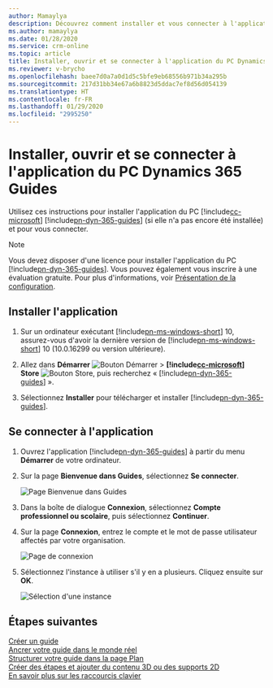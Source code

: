 ```yaml
---
author: Mamaylya
description: Découvrez comment installer et vous connecter à l'application du PC Microsoft Dynamics 365 Guides pour pouvoir commencer à créer un guide.
ms.author: mamaylya
ms.date: 01/28/2020
ms.service: crm-online
ms.topic: article
title: Installer, ouvrir et se connecter à l'application du PC Dynamics 365 Guides pour commencer à créer un guide
ms.reviewer: v-brycho
ms.openlocfilehash: baee7d0a7a0d1d5c5bfe9eb68556b971b34a295b
ms.sourcegitcommit: 217d31bb34e67a6b8823d5ddac7ef8d56d054139
ms.translationtype: HT
ms.contentlocale: fr-FR
ms.lasthandoff: 01/29/2020
ms.locfileid: "2995250"
---
```

# <a name="install-open-and-sign-in-to-the-dynamics-365-guides-pc-app"></a>Installer, ouvrir et se connecter à l'application du PC Dynamics 365 Guides

Utilisez ces instructions pour installer l'application du PC [!include[cc-microsoft](../includes/cc-microsoft.md)] [!include[pn-dyn-365-guides](../includes/pn-dyn-365-guides.md)] (si elle n'a pas encore été installée) et pour vous connecter.

> [!NOTE]
> Vous devez disposer d'une licence pour installer l'application du PC [!include[pn-dyn-365-guides](../includes/pn-dyn-365-guides.md)]. Vous pouvez également vous inscrire à une évaluation gratuite. Pour plus d'informations, voir [Présentation de la configuration](setup.md).

## <a name="install-the-app"></a>Installer l'application

1. Sur un ordinateur exécutant [!include[pn-ms-windows-short](../includes/pn-ms-windows-short.md)] 10, assurez-vous d'avoir la dernière version de [!include[pn-ms-windows-short](../includes/pn-ms-windows-short.md)] 10 (10.0.16299 ou version ultérieure).

2. Allez dans **Démarrer** ![Bouton Démarrer](media/windows-button.png "Bouton Démarrer") \> **[!include[cc-microsoft](../includes/cc-microsoft.md)] Store** ![Bouton Store](media/store-button.png "Bouton Store"), puis recherchez « [!include[pn-dyn-365-guides](../includes/pn-dyn-365-guides.md)] ».

3. Sélectionnez **Installer** pour télécharger et installer [!include[pn-dyn-365-guides](../includes/pn-dyn-365-guides.md)].

## <a name="sign-in-to-the-app"></a>Se connecter à l'application

1. Ouvrez l'application [!include[pn-dyn-365-guides](../includes/pn-dyn-365-guides.md)] à partir du menu **Démarrer** de votre ordinateur.

2. Sur la page **Bienvenue dans Guides**, sélectionnez **Se connecter**.

    ![Page Bienvenue dans Guides](media/welcome.PNG "Page Bienvenue dans Guides")

3. Dans la boîte de dialogue **Connexion**, sélectionnez **Compte professionnel ou scolaire**, puis sélectionnez **Continuer**.

4. Sur la page **Connexion**, entrez le compte et le mot de passe utilisateur affectés par votre organisation.

    ![Page de connexion](media/sign-in-pc.PNG "Page de connexion")

5. Sélectionnez l'instance à utiliser s'il y en a plusieurs. Cliquez ensuite sur **OK**.

    ![Sélection d'une instance](media/choose-instance-pc.PNG "Sélection d'une instance")

## <a name="whats-next"></a>Étapes suivantes

[Créer un guide](create-guide.md)<br>
[Ancrer votre guide dans le monde réel](anchor.md)<br>
[Structurer votre guide dans la page Plan](structure-guide.md)<br>
[Créer des étapes et ajouter du contenu 3D ou des supports 2D](create-steps-assign-media.md)<br>
[En savoir plus sur les raccourcis clavier](keyboard-shortcuts-pc-app.md)
